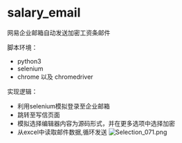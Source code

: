 # salary_email
网易企业邮箱自动发送加密工资条邮件

脚本环境：
	
* python3
* selenium
* chrome 以及 chromedriver

实现逻辑：

* 利用selenium模拟登录至企业邮箱
* 跳转至写信页面
* 模拟选择编辑器内容为源码形式，并在更多选项中选择加密
* 从excel中读取邮件数据,循环发送
	![Selection_071.png](https://i.loli.net/2017/08/29/59a528d8c8638.png)




